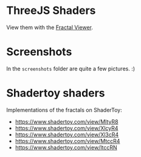 ﻿# ThreeJS Shaders

View them with the [Fractal Viewer](https://darkeclipz.github.io/fractals/).

# Screenshots

In the `screenshots` folder are quite a few pictures. :)

 # Shadertoy shaders
 
 Implementations of the fractals on ShaderToy:

 * https://www.shadertoy.com/view/MltyR8
 * https://www.shadertoy.com/view/XlcyR4
 * https://www.shadertoy.com/view/Xl3cR4
 * https://www.shadertoy.com/view/MtccR4
 * https://www.shadertoy.com/view/ltccRN

